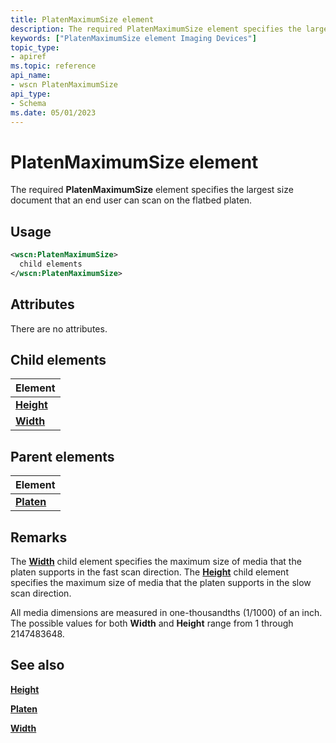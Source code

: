 ```yaml
---
title: PlatenMaximumSize element
description: The required PlatenMaximumSize element specifies the largest size document that an end user can scan on the flatbed platen.
keywords: ["PlatenMaximumSize element Imaging Devices"]
topic_type:
- apiref
ms.topic: reference
api_name:
- wscn PlatenMaximumSize
api_type:
- Schema
ms.date: 05/01/2023
---
```


# PlatenMaximumSize element

The required **PlatenMaximumSize** element specifies the largest size document that an end user can scan on the flatbed platen.

## Usage

```xml
<wscn:PlatenMaximumSize>
  child elements
</wscn:PlatenMaximumSize>
```

## Attributes

There are no attributes.

## Child elements

| Element |
|--|
| [**Height**](height.md) |
| [**Width**](width.md) |

## Parent elements

| Element |
|--|
| [**Platen**](platen.md) |

## Remarks

The [**Width**](width.md) child element specifies the maximum size of media that the platen supports in the fast scan direction. The [**Height**](height.md) child element specifies the maximum size of media that the platen supports in the slow scan direction.

All media dimensions are measured in one-thousandths (1/1000) of an inch. The possible values for both **Width** and **Height** range from 1 through 2147483648.

## See also

[**Height**](height.md)

[**Platen**](platen.md)

[**Width**](width.md)
